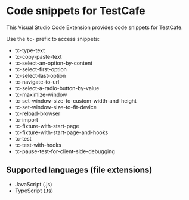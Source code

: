 # Code snippets for TestCafe

This Visual Studio Code Extension provides code snippets for TestCafe.

Use the `tc-` prefix to access snippets:

- tc-type-text
- tc-copy-paste-text
- tc-select-an-option-by-content
- tc-select-first-option
- tc-select-last-option
- tc-navigate-to-url
- tc-select-a-radio-button-by-value
- tc-maximize-window
- tc-set-window-size-to-custom-width-and-height
- tc-set-window-size-to-fit-device
- tc-reload-browser
- tc-import
- tc-fixture-with-start-page
- tc-fixture-with-start-page-and-hooks
- tc-test
- tc-test-with-hooks
- tc-pause-test-for-client-side-debugging

## Supported languages (file extensions)

* JavaScript (.js)
* TypeScript (.ts)


